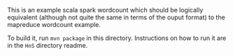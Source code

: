 This is an example scala spark wordcount which should be logically
equivalent (although not quite the same in terms of the ouput format) to
the mapreduce wordcount example.

To build it, run `mvn package` in this directory. Instructions on how
to run it are in the `HnS` directory readme.
